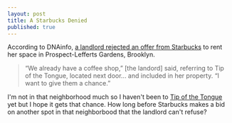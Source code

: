 ```yaml
---
layout: post
title: A Starbucks Denied
published: true
---
```


According to DNAinfo, [a landlord rejected an offer from Starbucks](http://www.dnainfo.com/new-york/20150206/prospect-lefferts-gardens/landlord-rejects-starbucks-offer-on-vacant-restaurant-space) to rent her space in Prospect-Lefferts Gardens, Brooklyn.

<!--more-->

>“We already have a coffee shop,” [the landord] said, referring to Tip of the Tongue, located next door... and included in her property. “I want to give them a chance.”

I'm not in that neighborhood much so I haven't been to [Tip of the Tongue](http://www.tipofthetonguebklyn.com) yet but I hope it gets that chance. How long before Starbucks makes a bid on another spot in that neighborbood that the landlord can't refuse?

